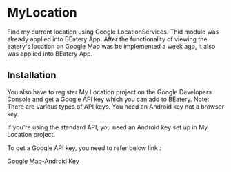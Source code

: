 # MyLocation
Find my current location using Google LocationServices.
Thid module was already applied into BEatery App. 
After the functionality of viewing the eatery's location on Google Map was be implemented a week ago, it also was applied into BEatery App.

## Installation
You also have to register My Location project on the Google Developers Console and get a Google API key which you can add to BEatery. Note: There are various types of API keys. You need an Android key not a browser key.

If you're using the standard API, you need an Android key set up in My Location project.

To get a Google API key, you need to refer below link :

[Google Map-Android Key](https://developers.google.com/maps/documentation/android-api/signup)
